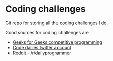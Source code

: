 # Coding challenges

Git repo for storing all the coding challenges I do.

Good sources for coding challenges are

*  [Geeks for Geeks competitive programming](https://www.geeksforgeeks.org/category/competitive-programming/)
*  [Code dailies twitter account](https://twitter.com/CodeDailies)
*  [Reddit - /r/dailyprogrammer](https://www.reddit.com/r/dailyprogrammer)
